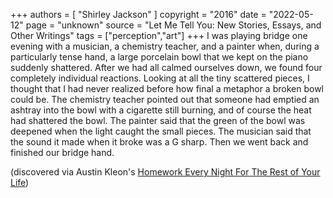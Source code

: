 +++
authors = [
  "Shirley Jackson"
]
copyright = "2016"
date = "2022-05-12"
page = "unknown"
source = "Let Me Tell You: New Stories, Essays, and Other Writings"
tags = ["perception","art"]
+++
I was playing bridge one evening with a musician, a chemistry teacher, and a painter when, during a particularly tense hand, a large porcelain bowl that we kept on the piano suddenly shattered. After we had all calmed ourselves down, we found four completely individual reactions. Looking at all the tiny scattered pieces, I thought that I had never realized before how final a metaphor a broken bowl could be. The chemistry teacher pointed out that someone had emptied an ashtray into the bowl with a cigarette still burning, and of course the heat had shattered the bowl. The painter said that the green of the bowl was deepened when the light caught the small pieces. The musician said that the sound it made when it broke was a G sharp. Then we went back and finished our bridge hand.

(discovered via Austin Kleon's [Homework Every Night For The Rest of Your Life](https://austinkleon.com/2022/05/12/homework-every-night-for-the-rest-of-your-life/))
